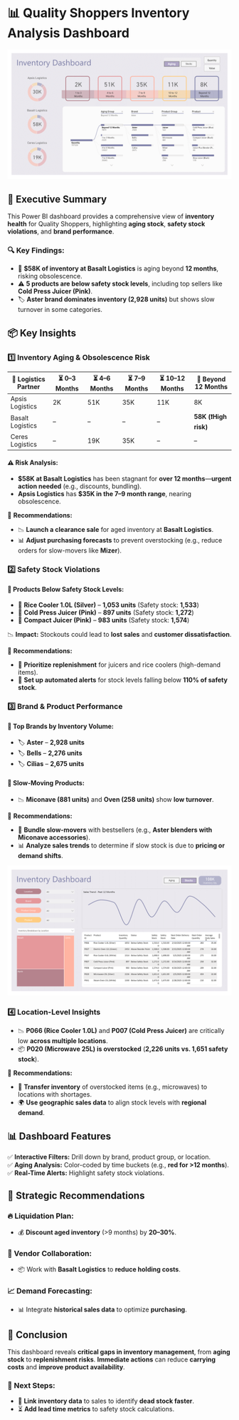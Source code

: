 
# 📊 Quality Shoppers Inventory Analysis Dashboard

![Quality Shoppers Inventory Dashboard 1](quality_shoppers_dashboard_1.png)

## 🏪 Executive Summary

This Power BI dashboard provides a comprehensive view of **inventory health** for Quality Shoppers, highlighting **aging stock**, **safety stock violations**, and **brand performance**. 

### 🔍 Key Findings:
- 🛑 **$58K of inventory at Basalt Logistics** is aging beyond **12 months**, risking obsolescence.
- ⚠️ **5 products are below safety stock levels**, including top sellers like **Cold Press Juicer (Pink)**.
- 🏷 **Aster brand dominates inventory (2,928 units)** but shows slow turnover in some categories.

## 📦 Key Insights

### 1️⃣ Inventory Aging & Obsolescence Risk

| 🚚 Logistics Partner  | ⏳ 0–3 Months | ⏳ 4–6 Months | ⏳ 7–9 Months | ⏳ 10–12 Months | 🔴 Beyond 12 Months |
|----------------------|--------------|--------------|--------------|---------------|------------------|
| Apsis Logistics     | 2K           | 51K          | 35K          | 11K           | 8K               |
| Basalt Logistics    | –            | –            | –            | –             | **58K (❗High risk)** |
| Ceres Logistics     | –            | 19K          | 35K          | –             | –                |

#### ⚠️ Risk Analysis:
- **$58K at Basalt Logistics** has been stagnant for **over 12 months**—**urgent action needed** (e.g., discounts, bundling).
- **Apsis Logistics** has **$35K in the 7–9 month range**, nearing obsolescence.

🔹 **Recommendations:**
- 📉 **Launch a clearance sale** for aged inventory at **Basalt Logistics**.
- 📊 **Adjust purchasing forecasts** to prevent overstocking (e.g., reduce orders for slow-movers like **Mizer**).

### 2️⃣ Safety Stock Violations

#### 🚨 Products Below Safety Stock Levels:
- 🍚 **Rice Cooler 1.0L (Silver)** – **1,053 units** (Safety stock: **1,533**)
- 🥤 **Cold Press Juicer (Pink)** – **897 units** (Safety stock: **1,272**)
- 🍹 **Compact Juicer (Pink)** – **983 units** (Safety stock: **1,574**)

📉 **Impact:** Stockouts could lead to **lost sales** and **customer dissatisfaction**.

🔹 **Recommendations:**
- 🚀 **Prioritize replenishment** for juicers and rice coolers (high-demand items).
- 🔔 **Set up automated alerts** for stock levels falling below **110% of safety stock**.

### 3️⃣ Brand & Product Performance

#### 📢 Top Brands by Inventory Volume:
- 🏷 **Aster** – **2,928 units**
- 🏷 **Bells** – **2,276 units**
- 🏷 **Cilias** – **2,675 units**

#### 🐢 Slow-Moving Products:
- 📉 **Miconave (881 units)** and **Oven (258 units)** show **low turnover**.

🔹 **Recommendations:**
- 🎁 **Bundle slow-movers** with bestsellers (e.g., **Aster blenders with Miconave accessories**).
- 📊 **Analyze sales trends** to determine if slow stock is due to **pricing or demand shifts**.

![Quality Shoppers Inventory Dashboard 2](quality_shoppers_dashboard_2.png)

### 4️⃣ Location-Level Insights

- 📉 **P066 (Rice Cooler 1.0L)** and **P007 (Cold Press Juicer)** are critically low **across multiple locations**.
- 📦 **P020 (Microwave 25L) is overstocked** (**2,226 units vs. 1,651 safety stock**).

🔹 **Recommendations:**
- 🔄 **Transfer inventory** of overstocked items (e.g., microwaves) to locations with shortages.
- 🌍 **Use geographic sales data** to align stock levels with **regional demand**.

## 📊 Dashboard Features

✅ **Interactive Filters:** Drill down by brand, product group, or location.  
✅ **Aging Analysis:** Color-coded by time buckets (e.g., **red for >12 months**).  
✅ **Real-Time Alerts:** Highlight safety stock violations.  

## 🎯 Strategic Recommendations

### 🔥 Liquidation Plan:
- 💰 **Discount aged inventory** (>9 months) by **20–30%**.

### 🤝 Vendor Collaboration:
- 📦 Work with **Basalt Logistics** to **reduce holding costs**.

### 📈 Demand Forecasting:
- 📊 Integrate **historical sales data** to optimize **purchasing**.

## 🏁 Conclusion

This dashboard reveals **critical gaps in inventory management**, from **aging stock** to **replenishment risks**. **Immediate actions** can reduce **carrying costs** and **improve product availability**.

### 🚀 Next Steps:
- 🔗 **Link inventory data** to sales to identify **dead stock faster**.
- ⏳ **Add lead time metrics** to safety stock calculations.
